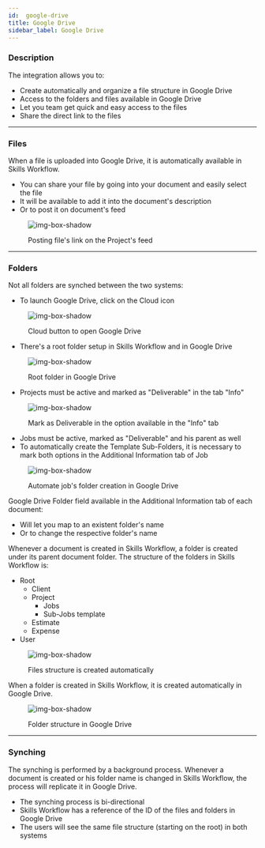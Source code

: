 ```yaml
---
id:  google-drive
title: Google Drive
sidebar_label: Google Drive
---
```


### Description

The integration allows you to:

- Create automatically and organize a file structure in Google Drive
- Access to the folders and files available in Google Drive
- Let you team get quick and easy access to the files
- Share the direct link to the files

---

### Files

When a file is uploaded into Google Drive, it is automatically available in Skills Workflow.

- You can share your file by going into your document and easily select the file
- It will be available to add it into the document's description
- Or to post it on document's feed

<figure>

![img-box-shadow](/img/integrations/box1.png)
<figcaption>Posting file's link on the Project's feed</figcaption>
</figure>

---

### Folders

Not all folders are synched between the two systems:
- To launch Google Drive, click on the Cloud icon

<figure>

![img-box-shadow](/img/integrations/box2.png)
<figcaption>Cloud button to open Google Drive</figcaption>
</figure>

- There's a root folder setup in Skills Workflow and in Google Drive

<figure>

![img-box-shadow](/img/integrations/box3.png)
<figcaption>Root folder in Google Drive</figcaption>
</figure>

- Projects must be active and marked as "Deliverable" in the tab "Info"

<figure>

![img-box-shadow](/img/integrations/box4.png)
<figcaption>Mark as Deliverable in the option available in the "Info" tab</figcaption>
</figure>

- Jobs must be active, marked as "Deliverable" and his parent as well
- To automatically create the Template Sub-Folders, it is necessary to mark both options in the Additional Information tab of Job

<figure>

![img-box-shadow](/img/integrations/google-drive-userfields.png)
<figcaption>Automate job's folder creation in Google Drive</figcaption>
</figure>


Google Drive Folder field available in the Additional Information tab of each document:
- Will let you map to an existent folder's name
- Or to change the respective folder's name

Whenever a document is created in Skills Workflow, a folder is created under its parent document folder. The structure of the folders in Skills Workflow is:

- Root
    - Client
    -   Project
        -   Jobs
        -   Sub-Jobs template
    -   Estimate
    -   Expense
-   User
    
<figure>

![img-box-shadow](/img/integrations/box7.png)
<figcaption>Files structure is created automatically</figcaption>
</figure>

When a folder is created in Skills Workflow, it is created automatically in Google Drive.

<figure>

![img-box-shadow](/img/integrations/google-drive-folder-structure.png)
<figcaption>Folder structure in Google Drive</figcaption>
</figure>

---

### Synching
The synching is performed by a background process. Whenever a document is created or his folder name is changed in Skills Workflow, the process will replicate it in Google Drive.

- The synching process is bi-directional
- Skills Workflow has a reference of the ID of the files and folders in Google Drive
- The users will see the same file structure (starting on the root) in both systems